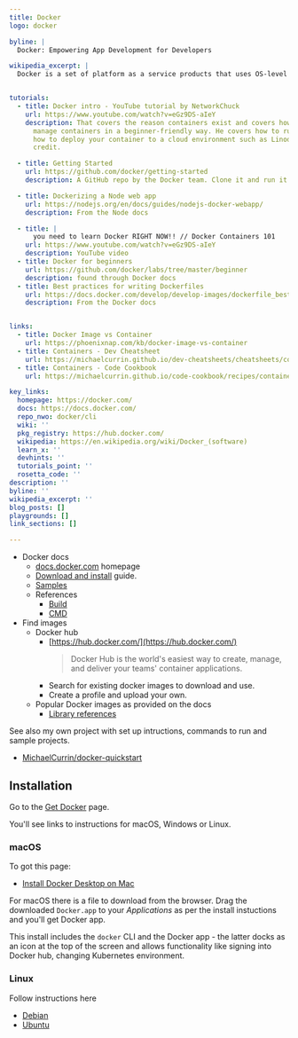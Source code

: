 ```yaml
---
title: Docker
logo: docker

byline: |
  Docker: Empowering App Development for Developers

wikipedia_excerpt: |
  Docker is a set of platform as a service products that uses OS-level virtualization to deliver software in packages called containers. Containers are isolated from one another and bundle their own software, libraries and configuration files; they can communicate with each other through well-defined channels.


tutorials:
  - title: Docker intro - YouTube tutorial by NetworkChuck
    url: https://www.youtube.com/watch?v=eGz9DS-aIeY
    description: That covers the reason containers exist and covers how to create and
      manage containers in a beginner-friendly way. He covers how to run locally and
      how to deploy your container to a cloud environment such as Linode, using a $20
      credit.

  - title: Getting Started
    url: https://github.com/docker/getting-started
    description: A GitHub repo by the Docker team. Clone it and run it locally. It has a tutorial you can follow.

  - title: Dockerizing a Node web app
    url: https://nodejs.org/en/docs/guides/nodejs-docker-webapp/
    description: From the Node docs

  - title: |
      you need to learn Docker RIGHT NOW!! // Docker Containers 101
    url: https://www.youtube.com/watch?v=eGz9DS-aIeY
    description: YouTube video
  - title: Docker for beginners
    url: https://github.com/docker/labs/tree/master/beginner
    description: found through Docker docs
  - title: Best practices for writing Dockerfiles
    url: https://docs.docker.com/develop/develop-images/dockerfile_best-practices/
    description: From the Docker docs


links:
  - title: Docker Image vs Container
    url: https://phoenixnap.com/kb/docker-image-vs-container
  - title: Containers - Dev Cheatsheet
    url: https://michaelcurrin.github.io/dev-cheatsheets/cheatsheets/containers/docker/
  - title: Containers - Code Cookbook
    url: https://michaelcurrin.github.io/code-cookbook/recipes/containers/docker/

key_links:
  homepage: https://docker.com/
  docs: https://docs.docker.com/
  repo_nwo: docker/cli
  wiki: ''
  pkg_registry: https://hub.docker.com/
  wikipedia: https://en.wikipedia.org/wiki/Docker_(software)
  learn_x: ''
  devhints: ''
  tutorials_point: ''
  rosetta_code: ''
description: ''
byline: ''
wikipedia_excerpt: ''
blog_posts: []
playgrounds: []
link_sections: []

---
```


- Docker docs
    - [docs.docker.com](https://docs.docker.com/) homepage
    - [Download and install](https://docs.docker.com/get-docker/) guide.
    - [Samples](https://docs.docker.com/samples/)
    - References
        - [Build](https://docs.docker.com/engine/reference/commandline/build/)
        - [CMD](https://docs.docker.com/engine/reference/builder/#cmd)
- Find images
    - Docker hub
        - [https://hub.docker.com/](https://hub.docker.com/)
            > Docker Hub is the world's easiest way to create, manage, and deliver your teams' container applications.
        - Search for existing docker images to download and use.
        - Create a profile and upload your own.
    - Popular Docker images as provided on the docs
        - [Library references](https://docs.docker.com/samples/#library-references)

See also my own project with set up intructions, commands to run and sample projects.

- [MichaelCurrin/docker-quickstart](https://github.com/MichaelCurrin/docker-quickstart)


## Installation

Go to the [Get Docker](https://docs.docker.com/get-docker/) page.

You'll see links to instructions for macOS, Windows or Linux.

### macOS

To got this page:

- [Install Docker Desktop on Mac](https://docs.docker.com/docker-for-mac/install/)

For macOS there is a file to download from the browser. Drag the downloaded `Docker.app` to your _Applications_ as per the install instuctions and you'll get Docker app.

This install includes the `docker` CLI and the Docker app - the latter docks as an icon at the top of the screen and allows functionality like signing into Docker hub, changing Kubernetes environment.

### Linux

Follow instructions here

- [Debian](https://docs.docker.com/engine/install/debian/)
- [Ubuntu](https://docs.docker.com/engine/install/ubuntu/)
